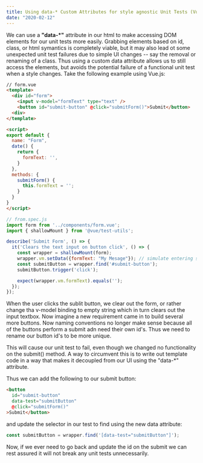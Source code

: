 ```yaml
---
title: Using data-* Custom Attributes for style agnostic Unit Tests (Vue.js example)
date: "2020-02-12"
---
```

We can use a **"data-\*"** attribute in our html to make accessing DOM elements for our unit tests more easily. Grabbing elements based on id, class, or html symantics is completely viable, but it may also lead ot some unexpected unit test failures due to simple UI changes -- say the removal or renaming of a class. Thus using a custom data attribute allows us to still access the elements, but avoids the potential failure of a functional unit test when a style changes. Take the following example using Vue.js:

```html
// form.vue
<template>
  <div id="form">
    <input v-model="formText" type="text" />
    <button id="submit-button" @click="submitForm()">Submit</button>
  <div>
</template>

<script>
export default {
  name: "Form",
  date() {
    return {
      formText: '',
    }
  },
  methods: {
    submitForm() {
      this.formText = '';
    }
  }
}
</script>
```

```javascript
// from.spec.js
import form from '../components/form.vue';
import { shallowMount } from '@vue/test-utils';

describe('Submit Form', () => {
  it('Clears the text input on button click', () => {
    const wrapper = shallowMount(form);
    wrapper.vm.setData({formText: "My Mesage"}); // simulate entering some text
    const submitButton = wrapper.find('#submit-button');
    submitButton.trigger('click');

    expect(wrapper.vm.formText).equals('');
  });
});
```

When the user clicks the sublit button, we clear out the form, or rather change tha v-model binding to empty string which in turn clears out the input textbox. Now imagine a new requirement came in to build several more buttons. Now naming conventions no longer make sense because all of the buttons perform a submit adn need their own id's. Thus we need to rename our button id's to be more unique. 

This will cause our unit test to fail, even though we changed no functionality on the submit() method. A way to circumvent this is to write out template code in a way that makes it decoupled from our UI using the "data-*" attribute. 

Thus we can add the following to our submit button:

```html
<button 
  id="submit-button" 
  data-test="submitButton" 
  @click="submitForm()"
>Submit</button>
```

and update the selector in our test to find using the new data attribute:
```javascript
const submitButton = wrapper.find('[data-test="submitButton"]');
```

Now, if we ever need to go back and update the id on the submit we can rest assured it will not break any unit tests unnecessarily. 

